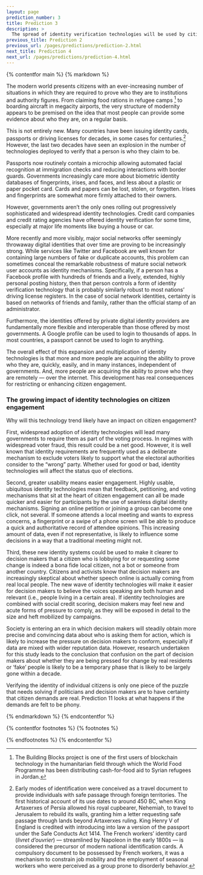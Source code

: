 ```yaml
---
layout: page
prediction_number: 3
title: Prediction 3
description: >
  The spread of identity verification technologies will be used by citizens to increase pressure on decision makers.
previous_title: Prediction 2
previous_url: /pages/predictions/prediction-2.html
next_title: Prediction 4
next_url: /pages/predictions/prediction-4.html
---
```


{% contentfor main %}
{% markdown %}

The modern world presents citizens with an ever-increasing number of situations in which they are required to prove who they are to institutions and authority figures. From claiming food rations in refugee camps [^8] to boarding aircraft in megacity airports, the very structure of modernity appears to be premised on the idea that most people can provide some evidence about who they are, on a regular basis.

This is not entirely new. Many countries have been issuing identity cards, passports or driving licenses for decades, in some cases for centuries.[^9] However, the last two decades have seen an explosion in the number of technologies deployed to verify that a person is who they claim to be.

Passports now routinely contain a microchip allowing automated facial recognition at immigration checks and reducing interactions with border guards. Governments increasingly care more about biometric identity databases of fingerprints, irises, and faces, and less about a plastic or paper pocket card. Cards and papers can be lost, stolen, or forgotten. Irises and fingerprints are somewhat more firmly attached to their owners.

However, governments aren’t the only ones rolling out progressively sophisticated and widespread identity technologies. Credit card companies and credit rating agencies have offered identity verification for some time, especially at major life moments like buying a house or car.

More recently and more visibly, major social networks offer seemingly throwaway digital identities that over time are proving to be increasingly strong. While services like Twitter and Facebook are well known for containing large numbers of fake or duplicate accounts, this problem can sometimes conceal the remarkable robustness of mature social network user accounts as identity mechanisms. Specifically, if a person has a Facebook profile with hundreds of friends and a lively, extended, highly personal posting history, then that person controls a form of identity verification technology that is probably similarly robust to most nations’ driving license registers. In the case of social network identities, certainty is based on networks of friends and family, rather than the official stamp of an administrator.

Furthermore, the identities offered by private digital identity providers are fundamentally more flexible and interoperable than those offered by most governments. A Google profile can be used to login to thousands of apps. In most countries, a passport cannot be used to login to anything.

The overall effect of this expansion and multiplication of identity technologies is that more and more people are acquiring the ability to prove who they are, quickly, easily, and in many instances, independent of governments. And, more people are acquiring the ability to prove who they are remotely — over the internet. This development has real consequences for restricting or enhancing citizen engagement.

### The growing impact of identity technologies on citizen engagement

Why will this technology trend likely have an impact on citizen engagement?

First, widespread adoption of identity technologies will lead many governments to require them as part of the voting process. In regimes with widespread voter fraud, this result could be a net good. However, it is well known that identity requirements are frequently used as a deliberate mechanism to exclude voters likely to support what the electoral authorities consider to the “wrong” party. Whether used for good or bad, identity technologies will affect the status quo of elections.

Second, greater usability means easier engagement. Highly usable, ubiquitous identity technologies mean that feedback, petitioning, and voting mechanisms that sit at the heart of citizen engagement can all be made quicker and easier for participants by the use of seamless digital identity mechanisms. Signing an online petition or joining a group can become one click, not several. If someone attends a local meeting and wants to express concerns, a fingerprint or a swipe of a phone screen will be able to produce a quick and authoritative record of attendee opinions. This increasing amount of data, even if not representative, is likely to influence some decisions in a way that a traditional meeting might not.

Third, these new identity systems could be used to make it clearer to decision makers that a citizen who is lobbying for or requesting some change is indeed a bona fide local citizen, not a bot or someone from another country. Citizens and activists know that decision makers are increasingly skeptical about whether speech online is actually coming from real local people. The new wave of identity technologies will make it easier for decision makers to believe the voices speaking are both human and relevant (i.e., people living in a certain area). If identity technologies are combined with social credit scoring, decision makers may feel new and acute forms of pressure to comply, as they will be exposed in detail to the size and heft mobilized by campaigns.

Society is entering an era in which decision makers will steadily obtain more precise and convincing data about who is asking them for action, which is likely to increase the pressure on decision makers to conform, especially if data are mixed with wider reputation data. However, research undertaken for this study leads to the conclusion that confusion on the part of decision makers about whether they are being pressed for change by real residents or ‘fake’ people is likely to be a temporary phase that is likely to be largely gone within a decade.

Verifying the identity of individual citizens is only one piece of the puzzle that needs solving if politicians and decision makers are to have certainty that citizen demands are real. Prediction 11 looks at what happens if the demands are felt to be phony.

{% endmarkdown %}
{% endcontentfor %}

{% contentfor footnotes %}
{% footnotes %}

[^8]: The Building Blocks project is one of the first users of blockchain technology in the humanitarian field through which the World Food Programme has been distributing cash-for-food aid to Syrian refugees in Jordan.

[^9]: Early modes of identification were conceived as a travel document to provide individuals with safe passage through foreign territories. The first historical account of its use dates to around 450 BC, when King Artaxerxes of Persia allowed his royal cupbearer, Nehemiah, to travel to Jerusalem to rebuild its walls, granting him a letter requesting safe passage through lands beyond Artaxerxes ruling. King Henry V of England is credited with introducing into law a version of the passport under the Safe Conducts Act 1414. The French workers’ identity card (*livret d’ouvrier*) — streamlined by Napoleon in the early 1800s — is considered the precursor of modern national identification cards. A compulsory document to be possessed by French workers, it was a mechanism to constrain job mobility and the employment of seasonal workers who were perceived as a group prone to disorderly behavior.

{% endfootnotes %}
{% endcontentfor %}